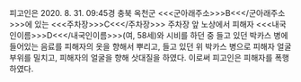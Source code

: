 피고인은 2020. 8. 31. 09:45경 충북 옥천군 <<<군아래주소>>>B<<</군아래주소>>>에 있는 <<<주차장>>>C<<</주차장>>> 주차장 앞 노상에서 피해자 <<<내국인이름>>>D<<</내국인이름>>>(여, 58세)와 시비를 하던 중 들고 있던 박카스 병에 들어있는 음료를 피해자의 옷을 향해서 뿌리고, 들고 있던 위 박카스 병으로 피해자 얼굴 부위를 밀치고, 피해자의 얼굴을 향해 삿대질을 하였다.
이로써 피고인은 피해자를 폭행하였다.